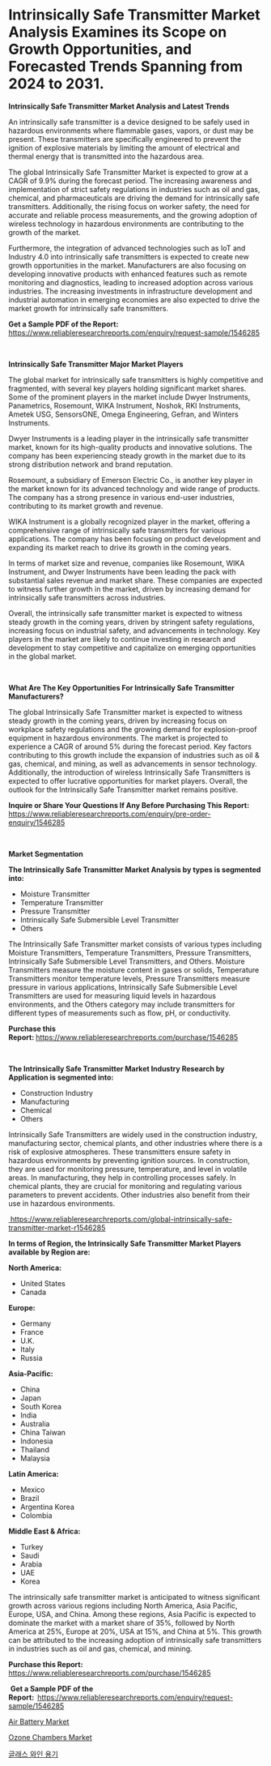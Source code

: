 <p><h1>Intrinsically Safe Transmitter Market Analysis Examines its Scope on Growth Opportunities, and Forecasted Trends Spanning from 2024 to 2031.</h1></p><p><strong>Intrinsically Safe Transmitter Market Analysis and Latest Trends</strong></p>
<p><p>An intrinsically safe transmitter is a device designed to be safely used in hazardous environments where flammable gases, vapors, or dust may be present. These transmitters are specifically engineered to prevent the ignition of explosive materials by limiting the amount of electrical and thermal energy that is transmitted into the hazardous area.</p><p>The global Intrinsically Safe Transmitter Market is expected to grow at a CAGR of 9.9% during the forecast period. The increasing awareness and implementation of strict safety regulations in industries such as oil and gas, chemical, and pharmaceuticals are driving the demand for intrinsically safe transmitters. Additionally, the rising focus on worker safety, the need for accurate and reliable process measurements, and the growing adoption of wireless technology in hazardous environments are contributing to the growth of the market.</p><p>Furthermore, the integration of advanced technologies such as IoT and Industry 4.0 into intrinsically safe transmitters is expected to create new growth opportunities in the market. Manufacturers are also focusing on developing innovative products with enhanced features such as remote monitoring and diagnostics, leading to increased adoption across various industries. The increasing investments in infrastructure development and industrial automation in emerging economies are also expected to drive the market growth for intrinsically safe transmitters.</p></p>
<p><strong>Get a Sample PDF of the Report:&nbsp;</strong> <a href="https://www.reliableresearchreports.com/enquiry/request-sample/1546285">https://www.reliableresearchreports.com/enquiry/request-sample/1546285</a></p>
<p>&nbsp;</p>
<p><strong>Intrinsically Safe Transmitter Major Market Players</strong></p>
<p><p>The global market for intrinsically safe transmitters is highly competitive and fragmented, with several key players holding significant market shares. Some of the prominent players in the market include Dwyer Instruments, Panametrics, Rosemount, WIKA Instrument, Noshok, RKI Instruments, Ametek USG, SensorsONE, Omega Engineering, Gefran, and Winters Instruments.</p><p>Dwyer Instruments is a leading player in the intrinsically safe transmitter market, known for its high-quality products and innovative solutions. The company has been experiencing steady growth in the market due to its strong distribution network and brand reputation.</p><p>Rosemount, a subsidiary of Emerson Electric Co., is another key player in the market known for its advanced technology and wide range of products. The company has a strong presence in various end-user industries, contributing to its market growth and revenue.</p><p>WIKA Instrument is a globally recognized player in the market, offering a comprehensive range of intrinsically safe transmitters for various applications. The company has been focusing on product development and expanding its market reach to drive its growth in the coming years.</p><p>In terms of market size and revenue, companies like Rosemount, WIKA Instrument, and Dwyer Instruments have been leading the pack with substantial sales revenue and market share. These companies are expected to witness further growth in the market, driven by increasing demand for intrinsically safe transmitters across industries.</p><p>Overall, the intrinsically safe transmitter market is expected to witness steady growth in the coming years, driven by stringent safety regulations, increasing focus on industrial safety, and advancements in technology. Key players in the market are likely to continue investing in research and development to stay competitive and capitalize on emerging opportunities in the global market.</p></p>
<p>&nbsp;</p>
<p><strong>What Are The Key Opportunities For Intrinsically Safe Transmitter Manufacturers?</strong></p>
<p><p>The global Intrinsically Safe Transmitter market is expected to witness steady growth in the coming years, driven by increasing focus on workplace safety regulations and the growing demand for explosion-proof equipment in hazardous environments. The market is projected to experience a CAGR of around 5% during the forecast period. Key factors contributing to this growth include the expansion of industries such as oil & gas, chemical, and mining, as well as advancements in sensor technology. Additionally, the introduction of wireless Intrinsically Safe Transmitters is expected to offer lucrative opportunities for market players. Overall, the outlook for the Intrinsically Safe Transmitter market remains positive.</p></p>
<p><strong>Inquire or Share Your Questions If Any Before Purchasing This Report:</strong> <a href="https://www.reliableresearchreports.com/enquiry/pre-order-enquiry/1546285">https://www.reliableresearchreports.com/enquiry/pre-order-enquiry/1546285</a></p>
<p>&nbsp;</p>
<p><strong>Market Segmentation</strong></p>
<p><strong>The Intrinsically Safe Transmitter Market Analysis by types is segmented into:</strong></p>
<p><ul><li>Moisture Transmitter</li><li>Temperature Transmitter</li><li>Pressure Transmitter</li><li>Intrinsically Safe Submersible Level Transmitter</li><li>Others</li></ul></p>
<p><p>The Intrinsically Safe Transmitter market consists of various types including Moisture Transmitters, Temperature Transmitters, Pressure Transmitters, Intrinsically Safe Submersible Level Transmitters, and Others. Moisture Transmitters measure the moisture content in gases or solids, Temperature Transmitters monitor temperature levels, Pressure Transmitters measure pressure in various applications, Intrinsically Safe Submersible Level Transmitters are used for measuring liquid levels in hazardous environments, and the Others category may include transmitters for different types of measurements such as flow, pH, or conductivity.</p></p>
<p><strong>Purchase this Report:&nbsp;</strong><a href="https://www.reliableresearchreports.com/purchase/1546285">https://www.reliableresearchreports.com/purchase/1546285</a></p>
<p>&nbsp;</p>
<p><strong>The Intrinsically Safe Transmitter Market Industry Research by Application is segmented into:</strong></p>
<p><ul><li>Construction Industry</li><li>Manufacturing</li><li>Chemical</li><li>Others</li></ul></p>
<p><p>Intrinsically Safe Transmitters are widely used in the construction industry, manufacturing sector, chemical plants, and other industries where there is a risk of explosive atmospheres. These transmitters ensure safety in hazardous environments by preventing ignition sources. In construction, they are used for monitoring pressure, temperature, and level in volatile areas. In manufacturing, they help in controlling processes safely. In chemical plants, they are crucial for monitoring and regulating various parameters to prevent accidents. Other industries also benefit from their use in hazardous environments.</p></p>
<p><a href="https://www.reliableresearchreports.com/global-intrinsically-safe-transmitter-market-r1546285">&nbsp;https://www.reliableresearchreports.com/global-intrinsically-safe-transmitter-market-r1546285</a></p>
<p><strong>In terms of Region, the Intrinsically Safe Transmitter Market Players available by Region are:</strong></p>
<p>
    <p> <strong> North America: </strong>
        <ul>
            <li>United States</li>
            <li>Canada</li>
        </ul>
        </p> 
    <p> <strong> Europe: </strong>
        <ul>
            <li>Germany</li>
            <li>France</li>
            <li>U.K.</li>
            <li>Italy</li>
            <li>Russia</li>
        </ul>
        </p> 
    <p> <strong> Asia-Pacific: </strong>
        <ul>
            <li>China</li>
            <li>Japan</li>
            <li>South Korea</li>
            <li>India</li>
            <li>Australia</li>
            <li>China Taiwan</li>
            <li>Indonesia</li>
            <li>Thailand</li>
            <li>Malaysia</li>
        </ul>
        </p> 
    <p> <strong> Latin America: </strong>
        <ul>
            <li>Mexico</li>
            <li>Brazil</li>
            <li>Argentina Korea</li>
            <li>Colombia</li>
        </ul>
        </p> 
    <p> <strong> Middle East & Africa: </strong>
        <ul>
            <li>Turkey</li>
            <li>Saudi</li>
            <li>Arabia</li>
            <li>UAE</li>
            <li>Korea</li>
        </ul>
    </p>
    </p>
<p><p>The intrinsically safe transmitter market is anticipated to witness significant growth across various regions including North America, Asia Pacific, Europe, USA, and China. Among these regions, Asia Pacific is expected to dominate the market with a market share of 35%, followed by North America at 25%, Europe at 20%, USA at 15%, and China at 5%. This growth can be attributed to the increasing adoption of intrinsically safe transmitters in industries such as oil and gas, chemical, and mining.</p></p>
<p><strong>Purchase this Report: </strong><a href="https://www.reliableresearchreports.com/purchase/1546285">https://www.reliableresearchreports.com/purchase/1546285</a></p>
<p>&nbsp;<strong>Get a Sample PDF of the Report:&nbsp;&nbsp;</strong><a href="https://www.reliableresearchreports.com/enquiry/request-sample/1546285">https://www.reliableresearchreports.com/enquiry/request-sample/1546285</a></p>
<p><strong></strong></p>
<p><p><a href="https://military-diascia-e68.notion.site/Air-Battery-Market-Focuses-on-Market-Share-Size-and-Projected-Forecast-Till-2031-f2bb820f257c4e51a27f7d3a3aa63355">Air Battery Market</a></p><p><a href="https://view.publitas.com/reportprime-1/ozone-chambers-market-competitive-analysis-market-trends-and-forecast-to-2031/">Ozone Chambers Market</a></p><p><a href="https://medium.com/@lilmama456456/%EC%9C%A0%EB%A6%AC-%EC%99%80%EC%9D%B8-%EC%9A%A9%EA%B8%B0-%EC%8B%9C%EC%9E%A5-%EA%B7%9C%EB%AA%A8-%EC%8B%9C%EC%9E%A5-%EC%A0%84%EB%A7%9D-%EB%B0%8F-%EC%8B%9C%EC%9E%A5-%EC%98%88%EC%B8%A1-2024%EB%85%84%EB%B6%80%ED%84%B0-2031%EB%85%84%EA%B9%8C%EC%A7%80-a24f67c4720d">글래스 와인 용기</a></p></p>
